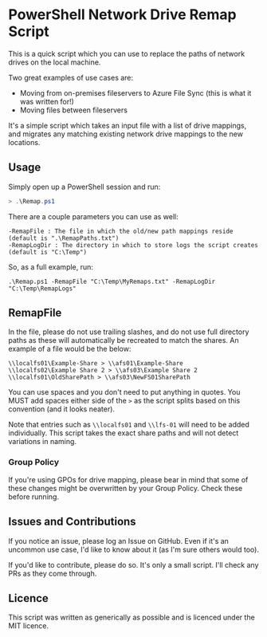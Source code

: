 # PowerShell Network Drive Remap Script

This is a quick script which you can use to replace the paths of network drives on the local machine.

Two great examples of use cases are:

* Moving from on-premises fileservers to Azure File Sync (this is what it was written for!)
* Moving files between fileservers

It's a simple script which takes an input file with a list of drive mappings, and migrates any matching existing network drive mappings to the new locations.

## Usage

Simply open up a PowerShell session and run:

```powershell
> .\Remap.ps1
```

There are a couple parameters you can use as well:

```
-RemapFile : The file in which the old/new path mappings reside (default is ".\RemapPaths.txt")
-RemapLogDir : The directory in which to store logs the script creates (default is "C:\Temp")
```

So, as a full example, run:

`.\Remap.ps1 -RemapFile "C:\Temp\MyRemaps.txt" -RemapLogDir "C:\Temp\RemapLogs"`

## RemapFile

In the file, please do not use trailing slashes, and do not use full directory paths as these will automatically be recreated to match the shares. An example of a file would be the below:

```
\\localfs01\Example-Share > \\afs01\Example-Share
\\localfs02\Example Share 2 > \\afs03\Example Share 2
\\localfs01\OldSharePath > \\afs03\NewFS01SharePath
```

You can use spaces and you don't need to put anything in quotes. You MUST add spaces either side of the `>` as the script splits based on this convention (and it looks neater).

Note that entries such as `\\localfs01` and `\\lfs-01` will need to be added individually. This script takes the exact share paths and will not detect variations in naming.

### Group Policy

If you're using GPOs for drive mapping, please bear in mind that some of these changes might be overwritten by your Group Policy. Check these before running.

## Issues and Contributions

If you notice an issue, please log an Issue on GitHub. Even if it's an uncommon use case, I'd like to know about it (as I'm sure others would too).

If you'd like to contribute, please do so. It's only a small script. I'll check any PRs as they come through.

## Licence

This script was written as generically as possible and is licenced under the MIT licence.